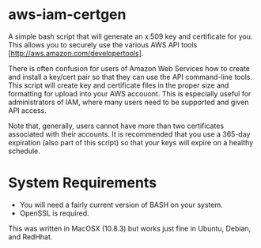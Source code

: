 aws-iam-certgen
===============

A simple bash script that will generate an x.509 key and certificate for you. This allows you to securely use the various AWS API tools [http://aws.amazon.com/developertools]. 

There is often confusion for users of Amazon Web Services how to create and install a key/cert pair so that they can use the API command-line tools. This script will create key and certificate files in the proper size and formatting for upload into your AWS accouont. This is especially useful for administrators of IAM, where many users need to be supported and given API access.

Note that, generally, users cannot have more than two certificates associated with their accounts. It is recommended that you use a 365-day expiration (also part of this script) so that your keys will expire on a healthy schedule.


System Requirements
===================
- You will need a fairly current version of BASH on your system.
- OpenSSL is required.

This was written in MacOSX (10.8.3) but works just fine in Ubuntu, Debian, and RedHhat.
